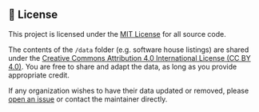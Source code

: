 ## 📄 License

This project is licensed under the [MIT License](./LICENSE) for all source code.

The contents of the `/data` folder (e.g. software house listings) are shared under the [Creative Commons Attribution 4.0 International License (CC BY 4.0)](https://creativecommons.org/licenses/by/4.0/). You are free to share and adapt the data, as long as you provide appropriate credit.

If any organization wishes to have their data updated or removed, please [open an issue](https://github.com/Hassan1305/Pak-Dev-Directory/issues) or contact the maintainer directly.
